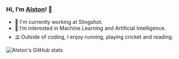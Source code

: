 ### Hi, I’m [Alston](alstond.me)! 👋
- 💼 I'm currently working at Slingshot.
- 👀 I’m interested in Machine Learning and Artificial Intelligence.
- ⛱ Outside of coding, I enjoy running, playing cricket and reading.

![Alston's GitHub stats](https://github-readme-stats.vercel.app/api?username=als10&count_private=true&show_icons=true&theme=onedark)
<!---
als10/als10 is a ✨ special ✨ repository because its `README.md` (this file) appears on your GitHub profile.
You can click the Preview link to take a look at your changes.
--->
